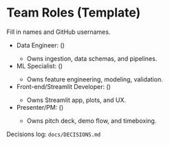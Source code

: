 # Team Roles (Template)

Fill in names and GitHub usernames.

- Data Engineer: <name> (<github>)
  - Owns ingestion, data schemas, and pipelines.
- ML Specialist: <name> (<github>)
  - Owns feature engineering, modeling, validation.
- Front-end/Streamlit Developer: <name> (<github>)
  - Owns Streamlit app, plots, and UX.
- Presenter/PM: <name> (<github>)
  - Owns pitch deck, demo flow, and timeboxing.

Decisions log: `docs/DECISIONS.md`
